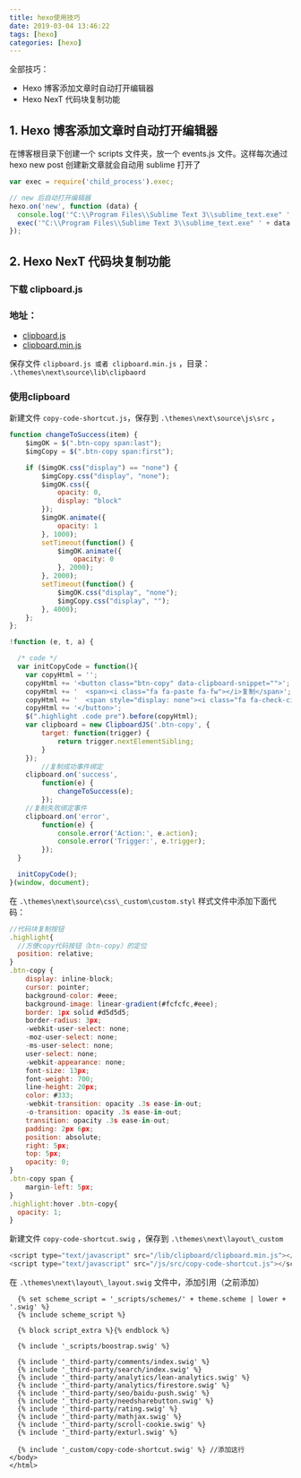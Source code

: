 ```yaml
---
title: hexo使用技巧
date: 2019-03-04 13:46:22
tags: [hexo]
categories: [hexo]
---
```

全部技巧：
+ Hexo 博客添加文章时自动打开编辑器
+ Hexo NexT 代码块复制功能


## 1. Hexo 博客添加文章时自动打开编辑器
在博客根目录下创建一个 scripts 文件夹，放一个 events.js 文件。这样每次通过hexo new post 创建新文章就会自动用 sublime 打开了

``` javascript
var exec = require('child_process').exec;

// new 后自动打开编辑器
hexo.on('new', function (data) {
  console.log('"C:\\Program Files\\Sublime Text 3\\sublime_text.exe" ' + data.path);
  exec('"C:\\Program Files\\Sublime Text 3\\sublime_text.exe" ' + data.path);
});
```

## 2. Hexo NexT 代码块复制功能
### 下载 clipboard.js
### 地址：
- [clipboard.js](https://raw.githubusercontent.com/zenorocha/clipboard.js/master/dist/clipboard.js)
- [clipboard.min.js](https://raw.githubusercontent.com/zenorocha/clipboard.js/master/dist/clipboard.min.js)

保存文件 `clipboard.js 或者 clipboard.min.js` ，目录： `.\themes\next\source\lib\clipbaord`

### 使用clipboard
新建文件 `copy-code-shortcut.js`，保存到 `.\themes\next\source\js\src` ，
``` javascript
function changeToSuccess(item) {
    $imgOK = $(".btn-copy span:last");
    $imgCopy = $(".btn-copy span:first");

    if ($imgOK.css("display") == "none") {
        $imgCopy.css("display", "none");
        $imgOK.css({
            opacity: 0,
            display: "block"
        });
        $imgOK.animate({
            opacity: 1
        }, 1000);
        setTimeout(function() {
            $imgOK.animate({
                opacity: 0
            }, 2000);
        }, 2000);
        setTimeout(function() {
            $imgOK.css("display", "none");
            $imgCopy.css("display", "");
        }, 4000);
    };
};

!function (e, t, a) {

  /* code */
  var initCopyCode = function(){
    var copyHtml = '';
    copyHtml += '<button class="btn-copy" data-clipboard-snippet="">';
    copyHtml += '  <span><i class="fa fa-paste fa-fw"></i>复制</span>';
    copyHtml += '  <span style="display: none"><i class="fa fa-check-circle fa-fw"></i>已复制</span>';
    copyHtml += '</button>';
    $(".highlight .code pre").before(copyHtml);
    var clipboard = new ClipboardJS('.btn-copy', {
        target: function(trigger) {
            return trigger.nextElementSibling;
        }
    });
        //复制成功事件绑定
    clipboard.on('success',
        function(e) {
            changeToSuccess(e);
        });
    //复制失败绑定事件
    clipboard.on('error',
        function(e) {
            console.error('Action:', e.action);
            console.error('Trigger:', e.trigger);
        });
  }

  initCopyCode();
}(window, document);
```

在 `.\themes\next\source\css\_custom\custom.styl` 样式文件中添加下面代码：
``` javascript
//代码块复制按钮
.highlight{
  //方便copy代码按钮（btn-copy）的定位
  position: relative;
}
.btn-copy {
    display: inline-block;
    cursor: pointer;
    background-color: #eee;
    background-image: linear-gradient(#fcfcfc,#eee);
    border: 1px solid #d5d5d5;
    border-radius: 3px;
    -webkit-user-select: none;
    -moz-user-select: none;
    -ms-user-select: none;
    user-select: none;
    -webkit-appearance: none;
    font-size: 13px;
    font-weight: 700;
    line-height: 20px;
    color: #333;
    -webkit-transition: opacity .3s ease-in-out;
    -o-transition: opacity .3s ease-in-out;
    transition: opacity .3s ease-in-out;
    padding: 2px 6px;
    position: absolute;
    right: 5px;
    top: 5px;
    opacity: 0;
}
.btn-copy span {
    margin-left: 5px;
}
.highlight:hover .btn-copy{
  opacity: 1;
}
```

新建文件 `copy-code-shortcut.swig` ，保存到 `.\themes\next\layout\_custom`

``` javascript
<script type="text/javascript" src="/lib/clipboard/clipboard.min.js"></script>
<script type="text/javascript" src="/js/src/copy-code-shortcut.js"></script>
```

在 `.\themes\next\layout\_layout.swig` 文件中，添加引用（</body>之前添加）

```
  {% set scheme_script = '_scripts/schemes/' + theme.scheme | lower + '.swig' %}
  {% include scheme_script %}

  {% block script_extra %}{% endblock %}

  {% include '_scripts/boostrap.swig' %}

  {% include '_third-party/comments/index.swig' %}
  {% include '_third-party/search/index.swig' %}
  {% include '_third-party/analytics/lean-analytics.swig' %}
  {% include '_third-party/analytics/firestore.swig' %}
  {% include '_third-party/seo/baidu-push.swig' %}
  {% include '_third-party/needsharebutton.swig' %}
  {% include '_third-party/rating.swig' %}
  {% include '_third-party/mathjax.swig' %}
  {% include '_third-party/scroll-cookie.swig' %}
  {% include '_third-party/exturl.swig' %}

  {% include '_custom/copy-code-shortcut.swig' %} //添加这行
</body>
</html>
```